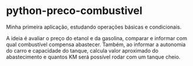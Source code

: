 # python-preco-combustivel
Minha primeira aplicação, estudando operações básicas e condicionais.

A ideia é avaliar o preço do etanol e da gasolina, comparar e informar com qual combustível compensa abastecer.
Também, ao informar a autonomia do carro e capacidade do tanque, calcula valor aproximado do abastecimento e quantos KM será possível rodar com um tanque cheio.
